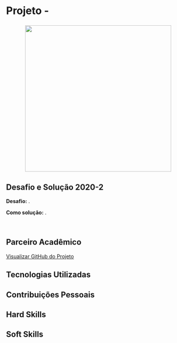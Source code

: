 # Projeto - 

<div align=center>
 <h3></h3>
  <img src="" width=400 alt="" />
 
  
</div>

## Desafio e Solução 2020-2

<b>Desafio:</b> .<br>


<b>Como solução:</b> .<br>
 
<br>

## Parceiro Acadêmico


[Visualizar GitHub do Projeto]()

## Tecnologias Utilizadas



## Contribuições Pessoais



## Hard Skills


## Soft Skills

